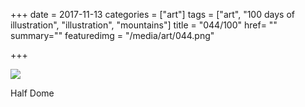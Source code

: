 +++
date = 2017-11-13
categories = ["art"]
tags = ["art", "100 days of illustration", "illustration", "mountains"]
title = "044/100"
href= ""
summary=""
featuredimg = "/media/art/044.png"

+++

<img src="/media/art/044.png" />

Half Dome

